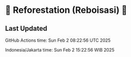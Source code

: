 
# 🌳 Reforestation (Reboisasi) 🌲

## Last Updated

GitHub Actions time: Sun Feb  2 08:22:56 UTC 2025

Indonesia/Jakarta time: Sun Feb  2 15:22:56 WIB 2025
